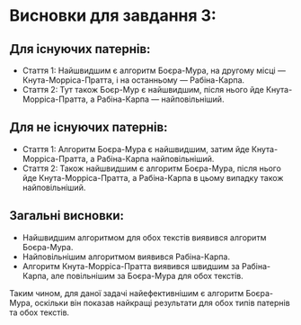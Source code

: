 # Висновки для завдання 3:

## Для існуючих патернів:
* Стаття 1: Найшвидшим є алгоритм Боєра-Мура, на другому місці — Кнута-Морріса-Пратта, і на останньому — Рабіна-Карпа.
* Стаття 2: Тут також Боєр-Мур є найшвидшим, після нього йде Кнута-Морріса-Пратта, а Рабіна-Карпа — найповільніший.

## Для не існуючих патернів:
* Стаття 1: Алгоритм Боєра-Мура є найшвидшим, затим йде Кнута-Морріса-Пратта, а Рабіна-Карпа найповільніший.
* Стаття 2: Також найшвидшим є алгоритм Боєра-Мура, після нього йде Кнута-Морріса-Пратта, а Рабіна-Карпа в цьому випадку також найповільніший.

## Загальні висновки:
* Найшвидшим алгоритмом для обох текстів виявився алгоритм Боєра-Мура.
* Найповільнішим алгоритмом виявився Рабіна-Карпа.
* Алгоритм Кнута-Морріса-Пратта виявився швидшим за Рабіна-Карпа, але повільнішим за Боєра-Мура для обох текстів.

Таким чином, для даної задачі найефективнішим є алгоритм Боєра-Мура, оскільки він показав найкращі результати для обох типів патернів та обох текстів.